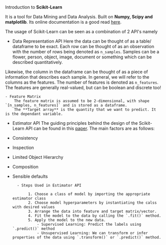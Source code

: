 Introduction to **Scikit-Learn**

It is a tool for Data Mining and Data Analysis. Built on **Numpy, Scipy and matplotlib**.
Its online documentation is a good read [here](https://scikit-learn.org/stable/documentation.html). 

The usage of Scikit-Learn can be seen as a combination of 2 API's namely
- Data Representation API
Here the data can be thought of as a table/ dataframe to be exact. Each row can be thought of as an observation with the number of rows being denoted as `n_samples`. Samples can be a flower, person, object, image, document or something which can be described quantitatively.

Likewise, the column in the dataframe can be thought of as a piece of information that describes each sample. In general, we will refer to the columns as the features. The number of features is denoted as `n_features`. The features are generally real-valued, but can be boolean and discrete too!

    - Feature Matrix
        The feature matrix is assumed to be 2-dimensional, with shape `[n_samples, n_features]` and is stored as a dataframe.
        The **Target array** is the quantity that we want to predict. It is the dependant variable. 
        
- Estimator API
The guiding principles behind the design of the Scikit-Learn API can be found in this [paper](https://arxiv.org/abs/1309.0238).
The main factors are as follows:
- Consistency
- Inspection
- Limited Object Hierarchy
- Composition
- Sensible defaults

        - Steps Used in Estimator API
         
             1. Choose a class of model by importing the appropriate estimator class
             2. Choose model hyperparameters by instantiating the calss with desired values
             3. Arrange the data into feature and target matrix/vector.
             4. Fit the model to the data by calling the `.fit()` method. 
             5. Apply the model to the new data. 
                 - Supervised Learning: Predict the labels using `.predict()` method
                 - Unsupervised Learning: We can transform or infer properties of the data using `.transform()` or `.predict()` method.